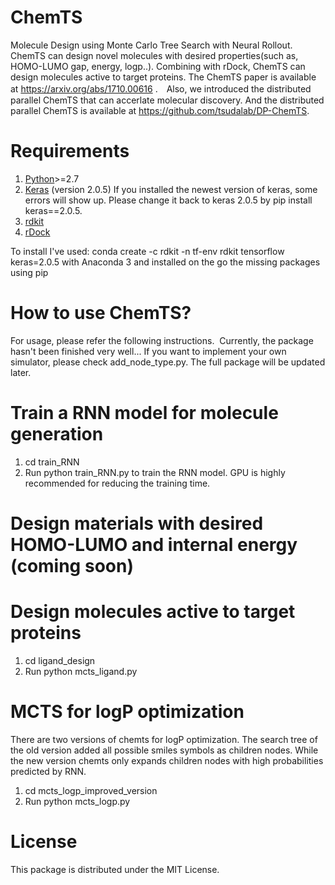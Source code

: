 # ChemTS
Molecule Design using Monte Carlo Tree Search with Neural Rollout. ChemTS can design novel molecules with desired properties(such as, HOMO-LUMO gap, energy, logp..). Combining with rDock, ChemTS can design molecules active to target proteins. The ChemTS paper is available at https://arxiv.org/abs/1710.00616 .　Also, we introduced the distributed parallel ChemTS that can accerlate molecular discovery. And the distributed parallel ChemTS is available at https://github.com/tsudalab/DP-ChemTS.

#  Requirements 
1. [Python](https://www.anaconda.com/download/)>=2.7 
2. [Keras](https://github.com/fchollet/keras) (version 2.0.5) If you installed the newest version of keras, some errors will show up. Please change it back to keras 2.0.5 by pip install keras==2.0.5. 
3. [rdkit](https://anaconda.org/rdkit/rdkit)
4. [rDock](http://rdock.sourceforge.net/installation/)


To install I've used: conda create -c rdkit -n tf-env rdkit tensorflow keras=2.0.5
with Anaconda 3 and installed on the go the missing packages using pip
#  How to use ChemTS? 
For usage, please refer the following instructions.  Currently, the package hasn't been finished very well... If you want to implement your own simulator, please check add_node_type.py. The full package will be updated later.

#  Train a RNN model for molecule generation
1. cd train_RNN
2. Run python train_RNN.py to train the RNN model. GPU is highly recommended for reducing the training time.

#  Design materials with desired HOMO-LUMO and internal energy (coming soon)

#  Design molecules active to target proteins
1. cd ligand_design
2. Run python mcts_ligand.py 

#  MCTS for logP optimization
There are two versions of chemts for logP optimization. The search tree of the old version added all possible smiles symbols as children nodes. While the new version chemts only expands children nodes with high probabilities predicted by RNN.
1. cd mcts_logp_improved_version
2. Run python mcts_logp.py

# License

This package is distributed under the MIT License.
